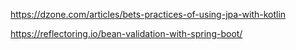 https://dzone.com/articles/bets-practices-of-using-jpa-with-kotlin

https://reflectoring.io/bean-validation-with-spring-boot/


